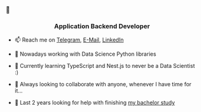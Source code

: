### 👋

<!--
**genndy007/genndy007** is a ✨ _special_ ✨ repository because its `README.md` (this file) appears on your GitHub profile.

Here are some ideas to get you started:

- 🔭 I’m currently working on ...
- 🌱 I’m currently learning ...
- 👯 I’m looking to collaborate on ...
- 🤔 I’m looking for help with ...
- 💬 Ask me about ...
- 📫 How to reach me: ...
- 😄 Pronouns: ...
- ⚡ Fun fact: ...
-->


<h3 align="center">Application Backend Developer</h3>

- 📫 Reach me on [Telegram](https://t.me/vimacs), [E-Mail](mailto:kochevgenazp@gmail.com), [LinkedIn](https://www.linkedin.com/in/hennadii-kochev-40364b192/)

- 🔭 Nowadays working with Data Science Python libraries
- 🌱 Currently learning TypeScript and Nest.js to never be a Data Scientist :)
- 👯 Always looking to collaborate with anyone, whenever I have time for it...
- 🤔 Last 2 years looking for help with finishing [my bachelor study](https://kpi.ua/ru/fiot)

